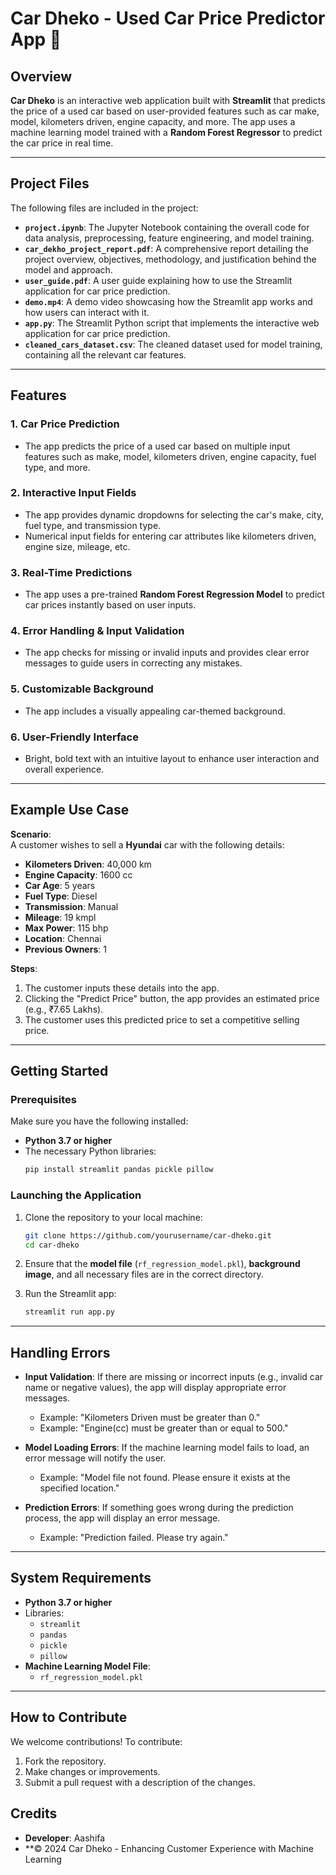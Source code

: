 # Car Dheko - Used Car Price Predictor App 🚗

## Overview

**Car Dheko** is an interactive web application built with **Streamlit** that predicts the price of a used car based on user-provided features such as car make, model, kilometers driven, engine capacity, and more. The app uses a machine learning model trained with a **Random Forest Regressor** to predict the car price in real time.

---

## Project Files

The following files are included in the project:

- **`project.ipynb`**: The Jupyter Notebook containing the overall code for data analysis, preprocessing, feature engineering, and model training.
- **`car_dekho_project_report.pdf`**: A comprehensive report detailing the project overview, objectives, methodology, and justification behind the model and approach.
- **`user_guide.pdf`**: A user guide explaining how to use the Streamlit application for car price prediction.
- **`demo.mp4`**: A demo video showcasing how the Streamlit app works and how users can interact with it.
- **`app.py`**: The Streamlit Python script that implements the interactive web application for car price prediction.
- **`cleaned_cars_dataset.csv`**: The cleaned dataset used for model training, containing all the relevant car features.

---

## Features

### 1. **Car Price Prediction**
   - The app predicts the price of a used car based on multiple input features such as make, model, kilometers driven, engine capacity, fuel type, and more.

### 2. **Interactive Input Fields**
   - The app provides dynamic dropdowns for selecting the car's make, city, fuel type, and transmission type.
   - Numerical input fields for entering car attributes like kilometers driven, engine size, mileage, etc.

### 3. **Real-Time Predictions**
   - The app uses a pre-trained **Random Forest Regression Model** to predict car prices instantly based on user inputs.

### 4. **Error Handling & Input Validation**
   - The app checks for missing or invalid inputs and provides clear error messages to guide users in correcting any mistakes.

### 5. **Customizable Background**
   - The app includes a visually appealing car-themed background.

### 6. **User-Friendly Interface**
   - Bright, bold text with an intuitive layout to enhance user interaction and overall experience.

---

## Example Use Case

**Scenario**:  
A customer wishes to sell a **Hyundai** car with the following details:
- **Kilometers Driven**: 40,000 km
- **Engine Capacity**: 1600 cc
- **Car Age**: 5 years
- **Fuel Type**: Diesel
- **Transmission**: Manual
- **Mileage**: 19 kmpl
- **Max Power**: 115 bhp
- **Location**: Chennai
- **Previous Owners**: 1

**Steps**:
1. The customer inputs these details into the app.
2. Clicking the "Predict Price" button, the app provides an estimated price (e.g., ₹7.65 Lakhs).
3. The customer uses this predicted price to set a competitive selling price.

---

## Getting Started

### Prerequisites

Make sure you have the following installed:
- **Python 3.7 or higher**
- The necessary Python libraries:
    ```bash
    pip install streamlit pandas pickle pillow
    ```

### Launching the Application

1. Clone the repository to your local machine:
    ```bash
    git clone https://github.com/yourusername/car-dheko.git
    cd car-dheko
    ```

2. Ensure that the **model file** (`rf_regression_model.pkl`), **background image**, and all necessary files are in the correct directory.

3. Run the Streamlit app:
    ```bash
    streamlit run app.py
    ```

---

## Handling Errors

- **Input Validation**: If there are missing or incorrect inputs (e.g., invalid car name or negative values), the app will display appropriate error messages.
    - Example: "Kilometers Driven must be greater than 0."
    - Example: "Engine(cc) must be greater than or equal to 500."

- **Model Loading Errors**: If the machine learning model fails to load, an error message will notify the user.
    - Example: "Model file not found. Please ensure it exists at the specified location."

- **Prediction Errors**: If something goes wrong during the prediction process, the app will display an error message.
    - Example: "Prediction failed. Please try again."

---

## System Requirements

- **Python 3.7 or higher**
- Libraries:
    - `streamlit`
    - `pandas`
    - `pickle`
    - `pillow`
- **Machine Learning Model File**:
    - `rf_regression_model.pkl`

---

## How to Contribute

We welcome contributions! To contribute:
1. Fork the repository.
2. Make changes or improvements.
3. Submit a pull request with a description of the changes.



## Credits

- **Developer**: Aashifa
- **© 2024 Car Dheko - Enhancing Customer Experience with Machine Learning
